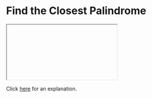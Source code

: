# Find the Closest Palindrome 

<iframe></iframe>

Click [here](Explanation.md) for an explanation.

